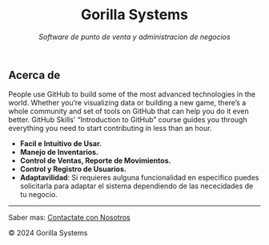 <header>

# Gorilla Systems

_Software de punto de venta y administracion de negocios_

</header>

## Acerca de

People use GitHub to build some of the most advanced technologies in the world. Whether you’re visualizing data or building a new game, there’s a whole community and set of tools on GitHub that can help you do it even better. GitHub Skills’ “Introduction to GitHub” course guides you through everything you need to start contributing in less than an hour.

- **Facil e Intuitivo de Usar.**
- **Manejo de Inventarios.**
- **Control de Ventas, Reporte de Movimientos.**
- **Control y Registro de Usuarios.**
- **Adaptavilidad**: Si requieres aulguna funcionalidad en especifico puedes solicitarla para adaptar el sistema dependiendo de las nececidades de tu negocio.

<footer>

<!--
  <<< Author notes: Footer >>>
  Add a link to get support, GitHub status page, code of conduct, license link.
-->

---

Saber mas: [Contactate con Nosotros](https://github.com/orgs/skills/discussions/categories/introduction-to-github)

&copy; 2024 Gorilla Systems
</footer>
